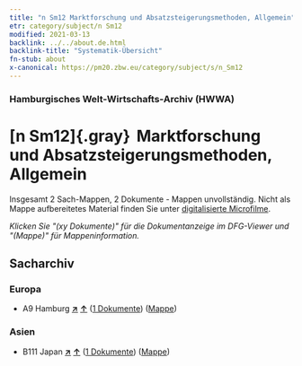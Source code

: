 ```yaml
---
title: "n Sm12 Marktforschung und Absatzsteigerungsmethoden, Allgemein"
etr: category/subject/n Sm12
modified: 2021-03-13
backlink: ../../about.de.html
backlink-title: "Systematik-Übersicht"
fn-stub: about
x-canonical: https://pm20.zbw.eu/category/subject/s/n_Sm12
---
```


### Hamburgisches Welt-Wirtschafts-Archiv (HWWA)
# [n Sm12]{.gray}&#8201; Marktforschung und Absatzsteigerungsmethoden, Allgemein&#160; 




Insgesamt 2 Sach-Mappen, 2 Dokumente - Mappen unvollständig.
Nicht als Mappe aufbereitetes Material finden Sie unter [digitalisierte Microfilme](/film/h1_sh.de.html).

_Klicken Sie "(xy Dokumente)" für die Dokumentanzeige im DFG-Viewer und "(Mappe)" für Mappeninformation._

## Sacharchiv




### Europa

- A9 Hamburg [**&nearr;**](../../../geo/i/140905/about.de.html "Hamburg (alle Mappen)") [**&uarr;**](../../../geo/about.de.html#A9 "Ländersystematik") (<a href="https://pm20.zbw.eu/dfgview/sh/140905,145795" title="über: Hamburg : Marktforschung und Absatzsteigerungsmethoden, Allgemein" target="_blank">1 Dokumente</a>) ([Mappe](../../../../folder/sh/1409xx/140905/1457xx/145795/about.de.html))

### Asien

- B111 Japan [**&nearr;**](../../../geo/i/141272/about.de.html "Japan (alle Mappen)") [**&uarr;**](../../../geo/about.de.html#B111 "Ländersystematik") (<a href="https://pm20.zbw.eu/dfgview/sh/141272,145795" title="über: Japan : Marktforschung und Absatzsteigerungsmethoden, Allgemein" target="_blank">1 Dokumente</a>) ([Mappe](../../../../folder/sh/1412xx/141272/1457xx/145795/about.de.html))


